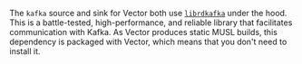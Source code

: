 The `kafka` source and sink for Vector both use [`librdkafka`][librdkafka] under the hood. This is a battle-tested, high-performance, and reliable library that facilitates communication with Kafka. As Vector produces static MUSL builds, this dependency is packaged with Vector, which means that you don't need to install it.

[librdkafka]: https://github.com/edenhill/librdkafka
